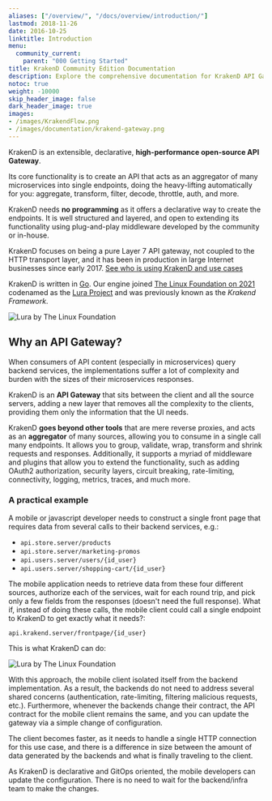 ```yaml
---
aliases: ["/overview/", "/docs/overview/introduction/"]
lastmod: 2018-11-26
date: 2016-10-25
linktitle: Introduction
menu:
  community_current:
    parent: "000 Getting Started"
title: KrakenD Community Edition Documentation
description: Explore the comprehensive documentation for KrakenD API Gateway, including an overview, guides, and best practices
notoc: true
weight: -10000
skip_header_image: false
dark_header_image: true
images:
- /images/KrakendFlow.png
- /images/documentation/krakend-gateway.png
---
```


KrakenD is an extensible, declarative, **high-performance open-source API Gateway**.

Its core functionality is to create an API that acts as an aggregator of many microservices into single endpoints, doing the heavy-lifting automatically for you: aggregate, transform, filter, decode, throttle, auth, and more.

KrakenD needs **no programming** as it offers a declarative way to create the endpoints. It is well structured and layered, and open to extending its functionality using plug-and-play middleware developed by the community or in-house.

KrakenD focuses on being a pure Layer 7 API gateway, not coupled to the HTTP transport layer, and it has been in production in large Internet businesses since early 2017. [See who is using KrakenD and use cases](/case-study/)

KrakenD is written in [Go](https://golang.org/). Our engine joined [The Linux Foundation on 2021](/blog/krakend-framework-joins-the-linux-foundation/) codenamed as the [Lura Project](https://luraproject.org/) and was previously known as the *Krakend Framework*.

<img title="Lura by The Linux Foundation" src="/images/documentation/lura-by-tlf.png" class="dark-version-available">

## Why an API Gateway?

When consumers of API content (especially in microservices) query backend services, the implementations suffer a lot of complexity and burden with the sizes of their microservices responses.

KrakenD is an **API Gateway** that sits between the client and all the source servers, adding a new layer that removes all the complexity to the clients, providing them only the information that the UI needs.

KrakenD **goes beyond other tools** that are mere reverse proxies, and acts as an **aggregator** of many sources, allowing you to consume in a single call many endpoints. It allows you to group, validate, wrap, transform and shrink requests and responses. Additionally, it supports a myriad of middleware and plugins that allow you to extend the functionality, such as adding OAuth2 authorization, security layers, circuit breaking, rate-limiting, connectivity, logging, metrics, traces, and much more.

### A practical example
A mobile or javascript developer needs to construct a single front page that requires data from several calls to their backend services, e.g.:

- `api.store.server/products`
- `api.store.server/marketing-promos`
- `api.users.server/users/{id_user}`
- `api.users.server/shopping-cart/{id_user}`

The mobile application needs to retrieve data from these four different sources, authorize each of the services, wait for each round trip, and pick only a few fields from the responses (doesn't need the full response). What if, instead of doing these calls, the mobile client could call a single endpoint to KrakenD to get exactly what it needs?:

`api.krakend.server/frontpage/{id_user}`

This is what KrakenD can do:

<img title="Lura by The Linux Foundation" src="/images/documentation/krakend-gateway.png" class="dark-version-available">

With this approach, the mobile client isolated itself from the backend implementation. As a result, the backends do not need to address several shared concerns (authentication, rate-limiting, filtering malicious requests, etc.). Furthermore, whenever the backends change their contract, the API contract for the mobile client remains the same, and you can update the gateway via a simple change of configuration.

The client becomes faster, as it needs to handle a single HTTP connection for this use case, and there is a difference in size between the amount of data generated by the backends and what is finally traveling to the client.

As KrakenD is declarative and GitOps oriented, the mobile developers can update the configuration. There is no need to wait for the backend/infra team to make the changes.
